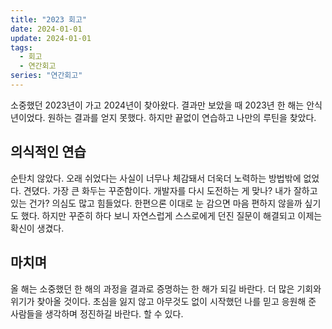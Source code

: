 ```yaml
---
title: "2023 회고"
date: 2024-01-01
update: 2024-01-01
tags:
  - 회고
  - 연간회고
series: "연간회고"
---
```


소중했던 2023년이 가고 2024년이 찾아왔다. 결과만 보았을 때 2023년 한 해는 안식년이었다. 원하는 결과를
얻지 못했다. 하지만 끝없이 연습하고 나만의 루틴을 찾았다.

## 의식적인 연습

순탄치 않았다. 오래 쉬었다는 사실이 너무나 체감돼서 더욱더 노력하는 방법밖에 없었다. 견뎠다. 가장 큰 화두는
꾸준함이다. 개발자를 다시 도전하는 게 맞나? 내가 잘하고 있는 건가? 의심도 많고 힘들었다. 한편으론 이대로 눈 감으면 마음
편하지 않을까 싶기도 했다. 하지만 꾸준히 하다 보니 자연스럽게 스스로에게 던진 질문이 해결되고 이제는 확신이 생겼다.

## 마치며

올 해는 소중했던 한 해의 과정을 결과로 증명하는 한 해가 되길 바란다. 더 많은 기회와 위기가 찾아올 것이다. 초심을 잃지 않고
아무것도 없이 시작했던 나를 믿고 응원해 준 사람들을 생각하며 정진하길 바란다. 할 수 있다.
